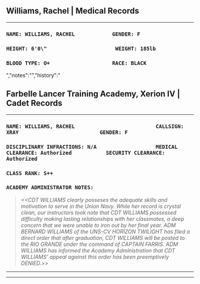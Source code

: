 <h2>Williams, Rachel | Medical Records</h2><hr><h3><code>NAME: WILLIAMS, RACHEL            GENDER: F                                                                                                 </code></h3><h3><code>HEIGHT: 6'0\"                      WEIGHT: 185lb                                                                                             </code></h3><h3><code>BLOOD TYPE: O+                    RACE: BLACK                                                                                               </code></h3>","notes":"","history":"<h2>Farbelle Lancer Training Academy, Xerion IV | Cadet Records</h2><hr><h3><code>NAME: WILLIAMS, RACHEL                          CALLSIGN: XRAY                          GENDER: F                                           </code></h3><h3><code>DISCIPLINARY INFRACTIONS: N/A                   MEDICAL CLEARANCE: Authorized           SECURITY CLEARANCE: Authorized                      </code></h3><h3><code>CLASS RANK: S++                                                                                                                             </code></h3><h3><code>ACADEMY ADMINISTRATOR NOTES:                                                                                                                </code></h3><blockquote><p><em>&lt;&lt;CDT WILLIAMS clearly posseses the adequate skills and motivation to serve in the Union Navy. While her record is crystal clean, our instructors took note that CDT WILLIAMS possessed difficulty making lasting relationships with her classmates, a deep concern that we were unable to iron out by her final year. ADM BERNARD WILLIAMS of the UNS-CV HORIZON TWILIGHT has filed a direct order that after graduation, CDT WILLIAMS will be posted to the RIO GRANDE under the command of CAPTAIN FARRIS. ADM WILLIAMS has informed the Academy Administration that CDT WILLIAMS' appeal against this order has been preemptively DENIED.&gt;&gt;</em></p></blockquote><hr><hr>